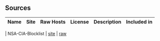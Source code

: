 ## Sources

| Name | Site | Raw Hosts | License | Description | Included in |
|------|------|-----------|---------|-------------|-------------| 

| NSA-CIA-Blocklist            | [site](https://github.com/tigthor/NSA-CIA-Blocklist) | [raw](https://raw.githubusercontent.com/tigthor/NSA-CIA-Blocklist/main/HOSTS/HOSTS)
